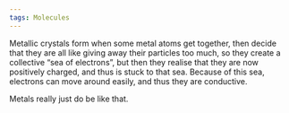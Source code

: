 ```yaml
---
tags: Molecules 
---
```


Metallic crystals form when some metal atoms get together, then decide that they are all like giving away their particles too much, so they create a collective “sea of electrons”, but then they realise that they are now positively charged, and thus is stuck to that sea. Because of this sea, electrons can move around easily, and thus they are conductive. 

Metals really just do be like that.